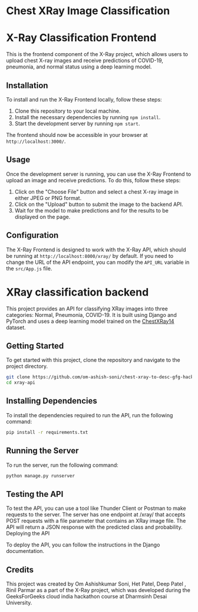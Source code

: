 # Chest XRay Image Classification

# X-Ray Classification Frontend

This is the frontend component of the X-Ray project, which allows users to upload chest X-ray images and receive predictions of COVID-19, pneumonia, and normal status using a deep learning model.

## Installation

To install and run the X-Ray Frontend locally, follow these steps:

1. Clone this repository to your local machine.
2. Install the necessary dependencies by running `npm install`.
3. Start the development server by running `npm start`.

The frontend should now be accessible in your browser at `http://localhost:3000/`.

## Usage

Once the development server is running, you can use the X-Ray Frontend to upload an image and receive predictions. To do this, follow these steps:

1. Click on the "Choose File" button and select a chest X-ray image in either JPEG or PNG format.
2. Click on the "Upload" button to submit the image to the backend API.
3. Wait for the model to make predictions and for the results to be displayed on the page.

## Configuration

The X-Ray Frontend is designed to work with the X-Ray API, which should be running at `http://localhost:8000/xray/` by default. If you need to change the URL of the API endpoint, you can modify the `API_URL` variable in the `src/App.js` file.

# XRay classification backend

This project provides an API for classifying XRay images into three categories: Normal, Pneumonia, COVID-19. It is built using Django and PyTorch and uses a deep learning model trained on the [ChestXRay14](https://arxiv.org/abs/1705.02315) dataset.

## Getting Started

To get started with this project, clone the repository and navigate to the project directory.

```bash
git clone https://github.com/om-ashish-soni/chest-xray-to-desc-gfg-hackathon.git
cd xray-api
```

## Installing Dependencies

To install the dependencies required to run the API, run the following command:

```bash
pip install -r requirements.txt
```

## Running the Server

To run the server, run the following command:

```bash
python manage.py runserver
```

## Testing the API

To test the API, you can use a tool like Thunder Client or Postman to make requests to the server. The server has one endpoint at /xray/ that accepts POST requests with a file parameter that contains an XRay image file. The API will return a JSON response with the predicted class and probability.
Deploying the API

To deploy the API, you can follow the instructions in the Django documentation.


## Credits

This project was created by Om Ashishkumar Soni, Het Patel, Deep Patel , Rinil Parmar  as a part of the X-Ray project, which was developed during the GeeksForGeeks cloud india hackathon course at Dharmsinh Desai University.
